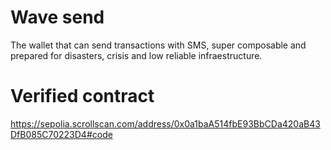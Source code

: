 # Wave send
The wallet that can send transactions with SMS, super composable and prepared for disasters, crisis and low reliable infraestructure.

# Verified contract
https://sepolia.scrollscan.com/address/0x0a1baA514fbE93BbCDa420aB43DfB085C70223D4#code
